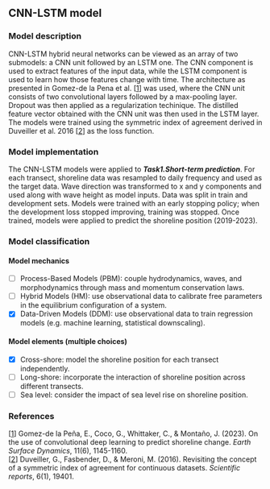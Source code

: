 ## CNN-LSTM model
### Model description

CNN-LSTM hybrid neural networks can be viewed as an array of two submodels: a CNN unit followed by an LSTM one. The CNN component is used to extract features of the input data, while the LSTM component is used to learn how those features change with time. The architecture as presented in Gomez-de la Pena et al. [[1](https://doi.org/10.5194/esurf-11-1145-2023)] was used, where the CNN unit consists of two convolutional layers followed by a max-pooling layer. Dropout was then applied as a regularization techinique. The distilled feature vector obtained with the CNN unit was then used in the LSTM layer. The models were trained using the symmetric index of agreement derived in Duveiller et al. 2016 [[2](https://doi.org/10.1038/srep19401)] as the loss function.

### Model implementation
The CNN-LSTM models were applied to ***Task1.Short-term prediction***. For each transect, shoreline data was resampled to daily frequency and used as the target data. Wave direction was transformed to x and y components and used along with wave height as model inputs. Data was split in train and development sets. Models were trained with an early stopping policy; when the development loss stopped improving, training was stopped. Once trained, models were applied to predict the shoreline position (2019-2023). 

### Model classification
#### Model mechanics
- [ ] Process-Based Models (PBM): couple hydrodynamics, waves, and morphodynamics through mass and momentum conservation laws.
- [ ] Hybrid Models (HM): use observational data to calibrate free parameters in the equilibrium configuration of a system.
- [x] Data-Driven Models (DDM): use observational data to train regression models (e.g. machine learning, statistical downscaling).
#### Model elements (multiple choices)
- [x] Cross-shore: model the shoreline position for each transect independently.
- [ ] Long-shore: incorporate the interaction of shoreline position across different transects.
- [ ] Sea level: consider the impact of sea level rise on shoreline position.

### References
[[1](https://doi.org/10.5194/esurf-11-1145-2023)]
Gomez-de la Peña, E., Coco, G., Whittaker, C., & Montaño, J. (2023). On the use of convolutional deep learning to predict shoreline change. *Earth Surface Dynamics*, 11(6), 1145-1160.\
[[2](https://doi.org/10.1038/srep19401)]
Duveiller, G., Fasbender, D., & Meroni, M. (2016). Revisiting the concept of a symmetric index of agreement for continuous datasets. *Scientific reports*, 6(1), 19401.



